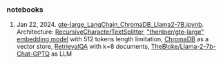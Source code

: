 ### notebooks
1. Jan 22, 2024. [gte-large_LangChain_ChromaDB_Llama2-7B.ipynb](notebooks/gte-large_LangChain_ChromaDB_Llama2-7B.ipynb). Architecture: [RecursiveCharacterTextSplitter](https://api.python.langchain.com/en/latest/text_splitter/langchain.text_splitter.RecursiveCharacterTextSplitter.html#), ["thenlper/gte-large" embedding model](https://huggingface.co/thenlper/gte-large) with 512 tokens length limitation, [ChromaDB](https://python.langchain.com/docs/integrations/vectorstores/chroma) as a vector store, [RetrievalQA](https://api.python.langchain.com/en/latest/chains/langchain.chains.retrieval_qa.base.RetrievalQA.html) with k=8 documents, [TheBloke/Llama-2-7b-Chat-GPTQ](https://huggingface.co/TheBloke/Llama-2-7B-Chat-GPTQ) as LLM
